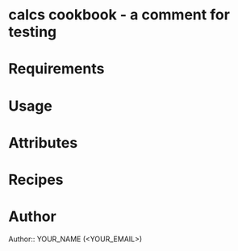 # calcs cookbook - a comment for testing

# Requirements

# Usage

# Attributes

# Recipes

# Author

Author:: YOUR_NAME (<YOUR_EMAIL>)
